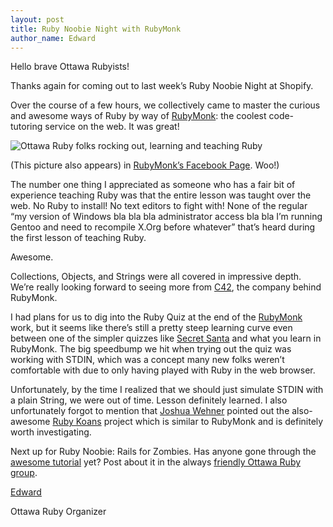 ```yaml
---
layout: post
title: Ruby Noobie Night with RubyMonk
author_name: Edward
---
```


Hello brave Ottawa Rubyists!

Thanks again for coming out to last week’s Ruby Noobie Night at Shopify. 

Over the course of a few hours, we collectively came to master the curious and awesome ways of Ruby by way of [RubyMonk](http://rubymonk.com): the coolest code-tutoring service on the web. It was great!

![Ottawa Ruby folks rocking out, learning and teaching Ruby](http://pics.campl.us/f/6/6136169559dbe16bee4d6ca716415767.jpg "Ottawa Ruby folks rocking out, learning and teaching Ruby")

(This picture also appears) in [RubyMonk’s Facebook Page](http://www.facebook.com/photo.php?fbid=192922090783713&set=a.192922064117049.47330.173011332774789&type=1&ref=nf). Woo!)

The number one thing I appreciated as someone who has a fair bit of experience teaching Ruby was that the entire lesson was taught over the web. No Ruby to install! No text editors to fight with! None of the regular “my version of Windows bla bla bla administrator access bla bla I’m running Gentoo and need to recompile X.Org before whatever” that’s heard during the first lesson of teaching Ruby.

Awesome.

Collections, Objects, and Strings were all covered in impressive depth. We’re really looking forward to seeing more from [C42](http://c42.in/), the company behind RubyMonk.

I had plans for us to dig into the Ruby Quiz at the end of the [RubyMonk](http://rubymonk.com) work, but it seems like there’s still a pretty steep learning curve even between one of the simpler quizzes like [Secret Santa](http://www.rubyquiz.com/quiz2.html) and what you learn in RubyMonk. The big speedbump we hit when trying out the quiz was working with STDIN, which was a concept many new folks weren’t comfortable with due to only having played with Ruby in the web browser.

Unfortunately, by the time I realized that we should just simulate STDIN with a plain String, we were out of time. Lesson definitely learned. I also unfortunately forgot to mention that [Joshua Wehner](http://twitter.com/jaw6) pointed out the also-awesome [Ruby Koans](http://rubykoans.com/) project which is similar to RubyMonk and is definitely worth investigating.

Next up for Ruby Noobie: Rails for Zombies. Has anyone gone through the [awesome tutorial](http://railsforzombies.org/) yet? Post about it in the always [friendly Ottawa Ruby group](https://groups.google.com/forum/#!forum/ogre-list).

[Edward](http://twitter.com/edwardog)  

Ottawa Ruby Organizer
